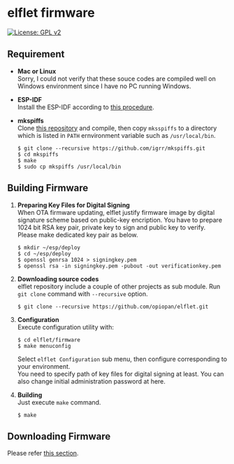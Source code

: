 # elflet firmware
[![License: GPL v2](https://img.shields.io/badge/License-GPL%20v2-blue.svg)](https://www.gnu.org/licenses/old-licenses/gpl-2.0.en.html)

## Requirement

- **Mac or Linux**<br>
Sorry, I could not verify that these souce codes are compiled well on Windows environment since I have no PC running Windows.

- **ESP-IDF**<br>
Install the ESP-IDF according to 
[this procedure](https://docs.espressif.com/projects/esp-idf/en/latest/get-started/index.html).

- **mkspiffs**<br>
Clone [this repository](https://github.com/igrr/mkspiffs) and compile, then copy `mksspiffs` to a directory which is listed in `PATH` ernvironment variable such as `/usr/local/bin`.

    ```
    $ git clone --recursive https://github.com/igrr/mkspiffs.git
    $ cd mkspiffs
    $ make
    $ sudo cp mkspiffs /usr/local/bin
    ```

## Building Firmware
1. **Preparing Key Files for Digital Signing**<br>
    When OTA firmware updating, elflet justify firmware image by digital signature scheme based on public-key encription.
    You have to prepare 1024 bit RSA key pair, private key to sign and public key to verify.<br>
    Please make dedicated key pair as below.

    ```
    $ mkdir ~/esp/deploy
    $ cd ~/esp/deploy
    $ openssl genrsa 1024 > signingkey.pem
    $ openssl rsa -in signingkey.pem -pubout -out verificationkey.pem
    ```

2. **Downloading source codes**<br>
    elflet repository include a couple of other projects as sub module.
    Run `git clone` command with `--recursive` option.
    ```
    $ git clone --recursive https://github.com/opiopan/elflet.git
    ```
3. **Configuration**<br>
    Execute configuration utility with:
    ```
    $ cd elflet/firmware
    $ make menuconfig
    ```
    Select `elflet Configuration` sub menu, then configure corresponding to your environment.<br>
    You need to specify path of key files for digital signing at least. You can also change initial administration password at here.

4. **Building**<br>
    Just execute `make` command.
    ```
    $ make
    ```

## Downloading Firmware
Please refer [this section](https://github.com/opiopan/elflet#inital-firmware-downloading).
